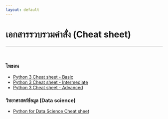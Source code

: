 ```yaml
---
layout: default
---
```


# เอกสารรวบรวมคำสั่ง (Cheat sheet)

---

<br>

### **ไพธอน**

- [Python 3 Cheat sheet - Basic](resource/Python-3-Cheat-Sheet-basic.pdf)
- [Python 3 Cheat sheet - Intermediate](resource/Python-3-Cheat-Sheet-intermediate.pdf)
- [Python 3 Cheat sheet - Advanced](resource/Python-3-Cheat-Sheet-advanced.pdf)

### **วิทยาศาสตร์ข้อมูล (Data science)**

- [Python for Data Science Cheat sheet](resource/Python-for-Data-Science-Cheat-sheet.pdf)
